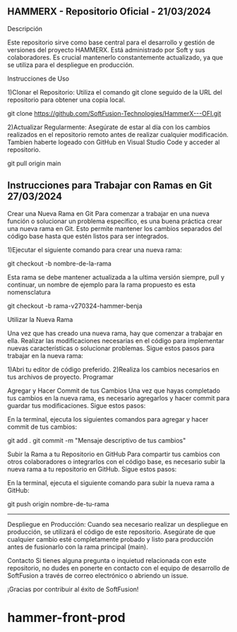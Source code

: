 HAMMERX - Repositorio Oficial - 21/03/2024
---------------------------------------------
Descripción

Este repositorio sirve como base central para el desarrollo y gestión de versiones del proyecto HAMMERX. Está administrado por Soft y sus colaboradores. Es crucial mantenerlo constantemente actualizado, ya que se utiliza para el despliegue en producción.

Instrucciones de Uso

1)Clonar el Repositorio: Utiliza el comando git clone seguido de la URL del repositorio para obtener una copia local.

git clone https://github.com/SoftFusion-Technologies/HammerX---OFI.git

2)Actualizar Regularmente: Asegúrate de estar al día con los cambios realizados en el repositorio remoto antes de realizar cualquier modificación. Tambien haberte logeado con GitHub en Visual Studio Code y acceder al repositorio.

git pull origin main

Instrucciones para Trabajar con Ramas en Git 27/03/2024
-------------------------------------------------------
Crear una Nueva Rama en Git
Para comenzar a trabajar en una nueva función o solucionar un problema específico, es una buena práctica crear una nueva rama en Git. Esto permite mantener los cambios separados del código base hasta que estén listos para ser integrados.

1)Ejecutar el siguiente comando para crear una nueva rama:

git checkout -b nombre-de-la-rama

Esta rama se debe mantener actualizada a la ultima versión siempre, pull y continuar, un nombre de ejemplo para la rama propuesto es esta nomensclatura 

git checkout -b rama-v270324-hammer-benja

Utilizar la Nueva Rama

Una vez que has creado una nueva rama, hay que comenzar a trabajar en ella. Realizar las modificaciones necesarias en el código para implementar nuevas características o solucionar problemas. Sigue estos pasos para trabajar en la nueva rama:

1)Abri tu editor de código preferido.
2)Realiza los cambios necesarios en tus archivos de proyecto.
Programar


Agregar y Hacer Commit de tus Cambios
Una vez que hayas completado tus cambios en la nueva rama, es necesario agregarlos y hacer commit para guardar tus modificaciones. Sigue estos pasos:

En la terminal, ejecuta los siguientes comandos para agregar y hacer commit de tus cambios:

git add .
git commit -m "Mensaje descriptivo de tus cambios"


Subir la Rama a tu Repositorio en GitHub
Para compartir tus cambios con otros colaboradores o integrarlos con el código base, es necesario subir la nueva rama a tu repositorio en GitHub. Sigue estos pasos:

En la terminal, ejecuta el siguiente comando para subir la nueva rama a GitHub:

git push origin nombre-de-tu-rama


-------------------------------------------------------
Despliegue en Producción: Cuando sea necesario realizar un despliegue en producción, se utilizará el código de este repositorio. Asegúrate de que cualquier cambio esté completamente probado y listo para producción antes de fusionarlo con la rama principal (main).

Contacto
Si tienes alguna pregunta o inquietud relacionada con este repositorio, no dudes en ponerte en contacto con el equipo de desarrollo de SoftFusion a través de correo electrónico o abriendo un issue.

¡Gracias por contribuir al éxito de SoftFusion!
# hammer-front-prod
